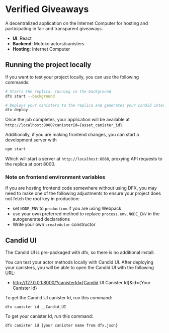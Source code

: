 # Verified Giveaways

A decentralized application on the Internet Computer for hosting and participating in fair and transparent giveaways.

- __UI__: React
- __Backend__: Motoko actors/canisters
- __Hosting__: Internet Computer

## Running the project locally

If you want to test your project locally, you can use the following commands:

```bash
# Starts the replica, running in the background
dfx start --background

# Deploys your canisters to the replica and generates your candid interface
dfx deploy
```

Once the job completes, your application will be available at `http://localhost:8000?canisterId={asset_canister_id}`.

Additionally, if you are making frontend changes, you can start a development server with

```bash
npm start
```

Which will start a server at `http://localhost:8080`, proxying API requests to the replica at port 8000.

### Note on frontend environment variables

If you are hosting frontend code somewhere without using DFX, you may need to make one of the following adjustments to ensure your project does not fetch the root key in production:

- set `NODE_ENV` to `production` if you are using Webpack
- use your own preferred method to replace `process.env.NODE_ENV` in the autogenerated declarations
- Write your own `createActor` constructor

## Candid UI

The Candid UI is pre-packaged with dfx, so there is no additional install.

You can test your actor methods locally with Candid UI. After deploying your canisters, you will be able to open the Candid UI with the following URL:
- http://127.0.0.1:8000/?canisterId={Candid UI Canister Id}&id={Your Canister Id}

To get the Candid UI canister Id, run this command:
```
dfx canister id __Candid_UI
```

To get your canister Id, run this command:
```
dfx canister id {your canister name from dfx.json}
```
